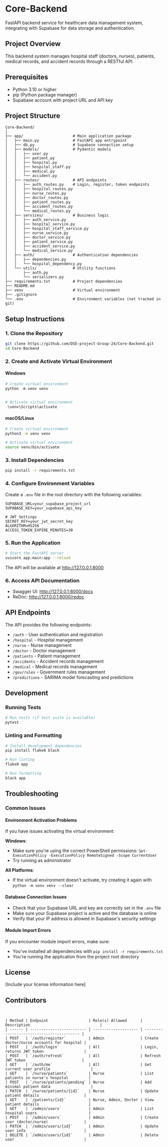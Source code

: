 # Core-Backend

FastAPI backend service for healthcare data management system, integrating with Supabase for data storage and authentication.

## Project Overview

This backend system manages hospital staff (doctors, nurses), patients, medical records, and accident records through a RESTful API.

## Prerequisites

- Python 3.10 or higher
- pip (Python package manager)
- Supabase account with project URL and API key

## Project Structure

```
Core-Backend/
│
├── app/                      # Main application package
│   ├── main.py               # FastAPI app entrypoint
│   ├── db.py                 # Supabase connection setup
│   ├── models/               # Pydantic models
│   │   ├── user.py
│   │   ├── patient.py
│   │   ├── hospital.py
│   │   ├── hospital_staff.py
│   │   ├── medical.py
│   │   └── accident.py
│   ├── routes/               # API endpoints
│   │   ├── auth_routes.py    # Login, register, token endpoints
│   │   ├── hospital_routes.py
│   │   ├── nurse_routes.py
│   │   ├── doctor_routes.py
│   │   ├── patient_routes.py
│   │   ├── accident_routes.py
│   │   └── medical_routes.py
│   ├── services/             # Business logic
│   │   ├── auth_service.py
│   │   ├── hospital_service.py
│   │   ├── hospital_staff_service.py
│   │   ├── nurse_service.py
│   │   ├── doctor_service.py
│   │   ├── patient_service.py
│   │   ├── accident_service.py
│   │   └── medical_service.py
│   ├── auth/                 # Authentication dependencies
│   │   ├── dependencies.py
│   │   └── hospital_dependency.py
│   └── utils/                # Utility functions
│       ├── auth.py
│       └── serializers.py
├── requirements.txt          # Project dependencies
├── README.md
├── venv                      # Virtual environment
├── .gitignore
└── .env                      # Environment variables (not tracked in git)

```

## Setup Instructions

### 1. Clone the Repository

```bash
git clone https://github.com/DSE-project-Group-24/Core-Backend.git
cd Core-Backend
```

### 2. Create and Activate Virtual Environment

#### Windows

```powershell
# Create virtual environment
python -m venv venv
```

```powershell

# Activate virtual environment
.\venv\Scripts\activate
```

#### macOS/Linux

```bash
# Create virtual environment
python3 -m venv venv

# Activate virtual environment
source venv/bin/activate
```

### 3. Install Dependencies

```bash
pip install -r requirements.txt
```

### 4. Configure Environment Variables

Create a `.env` file in the root directory with the following variables:

```
SUPABASE_URL=your_supabase_project_url
SUPABASE_KEY=your_supabase_api_key

# JWT Settings
SECRET_KEY=your_jwt_secret_key
ALGORITHM=HS256
ACCESS_TOKEN_EXPIRE_MINUTES=30
```

### 5. Run the Application

```bash
# Start the FastAPI server
uvicorn app.main:app --reload
```

The API will be available at http://127.0.0.1:8000

### 6. Access API Documentation

- Swagger UI: http://127.0.0.1:8000/docs
- ReDoc: http://127.0.0.1:8000/redoc

## API Endpoints

The API provides the following endpoints:

- `/auth` - User authentication and registration
- `/hospital` - Hospital management
- `/nurse` - Nurse management
- `/doctor` - Doctor management
- `/patients` - Patient management
- `/accidents` - Accident records management
- `/medical` - Medical records management
- `/gov/rules` - Government rules management
- `/predictions` - SARIMA model forecasting and predictions

## Development

### Running Tests

```bash
# Run tests (if test suite is available)
pytest
```

### Linting and Formatting

```bash
# Install development dependencies
pip install flake8 black

# Run linting
flake8 app

# Run formatting
black app
```

## Troubleshooting

### Common Issues

#### Environment Activation Problems

If you have issues activating the virtual environment:

**Windows**:

- Make sure you're using the correct PowerShell permissions: `Set-ExecutionPolicy -ExecutionPolicy RemoteSigned -Scope CurrentUser`
- Try running as administrator

**All Platforms**:

- If the virtual environment doesn't activate, try creating it again with `python -m venv venv --clear`

#### Database Connection Issues

- Check that your Supabase URL and key are correctly set in the `.env` file
- Make sure your Supabase project is active and the database is online
- Verify that your IP address is allowed in Supabase's security settings

#### Module Import Errors

If you encounter module import errors, make sure:

- You've installed all dependencies with `pip install -r requirements.txt`
- You're running the application from the project root directory

## License

[Include your license information here]

## Contributors

```


| Method | Endpoint                  | Role(s) Allowed      | Description                               |
| ------ | ------------------------- | -------------------- | ----------------------------------------- |
| POST   | `/auth/register`          | Admin                | Create doctor/nurse accounts for hospital |
| POST   | `/auth/login`             | All                  | Login, returns JWT token                  |
| POST   | `/auth/refresh`           | All                  | Refresh JWT token                         |
| GET    | `/auth/me`                | All                  | Get current user profile                  |
| GET    | `/nurse/patients`         | Nurse                | List patients in nurse's hospital         |
| POST   | `/nurse/patients/pending` | Nurse                | Add minimal patient data                  |
| PATCH  | `/nurse/patients/{id}`    | Nurse                | Update patient details                    |
| GET    | `/patients/{id}`          | Nurse, Admin, Doctor | View patient details                      |
| GET    | `/admin/users`            | Admin                | List hospital users                       |
| POST   | `/admin/users`            | Admin                | Create user (doctor/nurse)                |
| PATCH  | `/admin/users/{id}`       | Admin                | Update user info                          |
| DELETE | `/admin/users/{id}`       | Admin                | Delete user                               |



```
